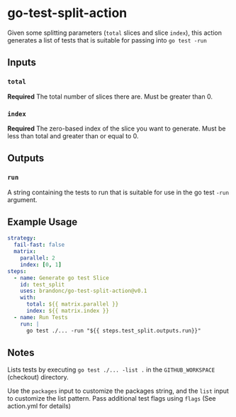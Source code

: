 # go-test-split-action

Given some splitting parameters (`total` slices and slice `index`), this action generates a list of tests that is suitable for passing into `go test -run`

## Inputs

### `total`

**Required** The total number of slices there are. Must be greater than 0.

### `index`

**Required** The zero-based index of the slice you want to generate. Must be less than total and greater than or equal to 0.

## Outputs

### `run`

A string containing the tests to run that is suitable for use in the go test `-run` argument.

## Example Usage

```yaml
strategy:
  fail-fast: false
  matrix:
    parallel: 2
    index: [0, 1]
steps:
  - name: Generate go test Slice
    id: test_split
    uses: brandonc/go-test-split-action@v0.1
    with:
      total: ${{ matrix.parallel }}
      index: ${{ matrix.index }}
  - name: Run Tests
    run: |
      go test ./... -run "${{ steps.test_split.outputs.run}}"
```

## Notes

Lists tests by executing `go test ./... -list .` in the `GITHUB_WORKSPACE` (checkout) directory.

Use the `packages` input to customize the packages string, and the `list` input to customize the list pattern. Pass additional test flags using `flags` (See action.yml for details)


